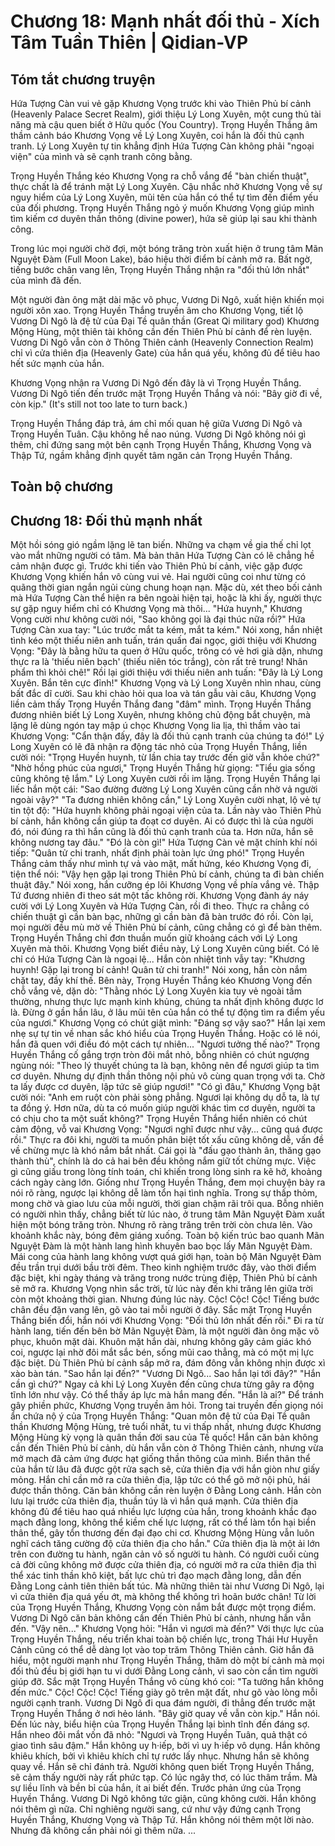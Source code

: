 # Chương 18: Mạnh nhất đối thủ - Xích Tâm Tuần Thiên | Qidian-VP

## Tóm tắt chương truyện

Hứa Tượng Càn vui vẻ gặp Khương Vọng trước khi vào Thiên Phủ bí cảnh (Heavenly Palace Secret Realm), giới thiệu Lý Long Xuyên, một cung thủ tài năng mà cậu quen biết ở Hữu quốc (You Country). Trọng Huyền Thắng âm thầm cảnh báo Khương Vọng về Lý Long Xuyên, coi hắn là đối thủ cạnh tranh. Lý Long Xuyên tự tin khẳng định Hứa Tượng Càn không phải "ngoại viện" của mình và sẽ cạnh tranh công bằng.

Trọng Huyền Thắng kéo Khương Vọng ra chỗ vắng để "bàn chiến thuật", thực chất là để tránh mặt Lý Long Xuyên. Cậu nhắc nhở Khương Vọng về sự nguy hiểm của Lý Long Xuyên, mũi tên của hắn có thể tự tìm đến điểm yếu của đối phương. Trọng Huyền Thắng ngỏ ý muốn Khương Vọng giúp mình tìm kiếm cơ duyên thần thông (divine power), hứa sẽ giúp lại sau khi thành công.

Trong lúc mọi người chờ đợi, một bóng trăng tròn xuất hiện ở trung tâm Mãn Nguyệt Đàm (Full Moon Lake), báo hiệu thời điểm bí cảnh mở ra. Bất ngờ, tiếng bước chân vang lên, Trọng Huyền Thắng nhận ra "đối thủ lớn nhất" của mình đã đến.

Một người đàn ông mặt dài mặc võ phục, Vương Di Ngô, xuất hiện khiến mọi người xôn xao. Trọng Huyền Thắng truyền âm cho Khương Vọng, tiết lộ Vương Di Ngô là đệ tử của Đại Tề quân thần (Great Qi military god) Khương Mộng Hùng, một thiên tài không cần đến Thiên Phủ bí cảnh để rèn luyện. Vương Di Ngô vẫn còn ở Thông Thiên cảnh (Heavenly Connection Realm) chỉ vì cửa thiên địa (Heavenly Gate) của hắn quá yếu, không đủ để tiêu hao hết sức mạnh của hắn.

Khương Vọng nhận ra Vương Di Ngô đến đây là vì Trọng Huyền Thắng. Vương Di Ngô tiến đến trước mặt Trọng Huyền Thắng và nói: "Bây giờ đi về, còn kịp." (It's still not too late to turn back.)

Trọng Huyền Thắng đáp trả, ám chỉ mối quan hệ giữa Vương Di Ngô và Trọng Huyền Tuân. Cậu không hề nao núng. Vương Di Ngô không nói gì thêm, chỉ đứng sang một bên cạnh Trọng Huyền Thắng, Khương Vọng và Thập Tứ, ngầm khẳng định quyết tâm ngăn cản Trọng Huyền Thắng.

## Toàn bộ chương

## Chương 18: Đối thủ mạnh nhất

Một hồi sóng gió ngầm lặng lẽ tan biến.
Những va chạm về gia thế chỉ lọt vào mắt những người có tâm.
Mà bản thân Hứa Tượng Càn có lẽ chẳng hề cảm nhận được gì.
Trước khi tiến vào Thiên Phủ bí cảnh, việc gặp được Khương Vọng khiến hắn vô cùng vui vẻ.
Hai người cũng coi như từng có quãng thời gian ngắn ngủi cùng chung hoạn nạn. Mặc dù, xét theo bối cảnh mà Hứa Tượng Càn thể hiện ra bên ngoài hiện tại, hoặc là khi ấy, người thực sự gặp nguy hiểm chỉ có Khương Vọng mà thôi...
"Hứa huynh," Khương Vọng cười như không cười nói, "Sao không gọi là đại thúc nữa rồi?"
Hứa Tượng Càn xua tay: "Lúc trước mắt ta kém, mắt ta kém."
Nói xong, hắn nhiệt tình kéo một thiếu niên anh tuấn, trán quấn đai ngọc, giới thiệu với Khương Vọng: "Đây là bằng hữu ta quen ở Hữu quốc, trông có vẻ hơi già dặn, nhưng thực ra là 'thiếu niên bạch' (thiếu niên tóc trắng), còn rất trẻ trung! Nhân phẩm thì khỏi chê!"
Rồi lại giới thiệu với thiếu niên anh tuấn: "Đây là Lý Long Xuyên. Bắn tên cực đỉnh!"
Khương Vọng và Lý Long Xuyên nhìn nhau, cùng bất đắc dĩ cười.
Sau khi chào hỏi qua loa và tán gẫu vài câu, Khương Vọng liền cảm thấy Trọng Huyền Thắng đang "đâm" mình.
Trọng Huyền Thắng đương nhiên biết Lý Long Xuyên, nhưng không chủ động bắt chuyện, mà lặng lẽ dùng ngón tay mập ú chọc Khương Vọng lia lịa, thì thầm vào tai Khương Vọng: "Cẩn thận đấy, đây là đối thủ cạnh tranh của chúng ta đó!"
Lý Long Xuyên có lẽ đã nhận ra động tác nhỏ của Trọng Huyền Thắng, liền cười nói: "Trọng Huyền huynh, từ lần chia tay trước đến giờ vẫn khỏe chứ?"
"Nhờ hồng phúc của ngươi," Trọng Huyền Thắng hừ giọng: "Tiểu gia sống cũng không tệ lắm."
Lý Long Xuyên cười rồi im lặng.
Trọng Huyền Thắng lại liếc hắn một cái: "Sao đường đường Lý Long Xuyên cũng cần nhờ vả người ngoài vậy?"
"Ta đương nhiên không cần," Lý Long Xuyên cười nhạt, lộ vẻ tự tin tột độ: "Hứa huynh không phải ngoại viện của ta. Lần này vào Thiên Phủ bí cảnh, hắn không cần giúp ta đoạt cơ duyên. Ai có được thì là của người đó, nói đúng ra thì hắn cũng là đối thủ cạnh tranh của ta. Hơn nữa, hắn sẽ không nương tay đâu."
"Đó là còn gì!" Hứa Tượng Càn vẻ mặt chính khí nói tiếp: "Quân tử chi tranh, nhất định phải toàn lực ứng phó!"
Trọng Huyền Thắng cảm thấy như mình tự vả vào mặt, mất hứng, kéo Khương Vọng đi, tiện thể nói: "Vậy hẹn gặp lại trong Thiên Phủ bí cảnh, chúng ta đi bàn chiến thuật đây."
Nói xong, hắn cưỡng ép lôi Khương Vọng về phía vắng vẻ. Thập Tứ đương nhiên đi theo sát một tấc không rời.
Khương Vọng đành áy náy cười với Lý Long Xuyên và Hứa Tượng Càn, rồi đi theo.
Thực ra chẳng có chiến thuật gì cần bàn bạc, những gì cần bàn đã bàn trước đó rồi. Còn lại, mọi người đều mù mờ về Thiên Phủ bí cảnh, cũng chẳng có gì để bàn thêm.
Trọng Huyền Thắng chỉ đơn thuần muốn giữ khoảng cách với Lý Long Xuyên mà thôi.
Khương Vọng biết điều này, Lý Long Xuyên cũng biết.
Có lẽ chỉ có Hứa Tượng Càn là ngoại lệ...
Hắn còn nhiệt tình vẫy tay: "Khương huynh! Gặp lại trong bí cảnh! Quân tử chi tranh!"
Nói xong, hắn còn nắm chặt tay, đầy khí thế.
Bên này, Trọng Huyền Thắng kéo Khương Vọng đến chỗ vắng vẻ, dặn dò: "Thằng nhóc Lý Long Xuyên kia tuy vẻ ngoài tầm thường, nhưng thực lực mạnh kinh khủng, chúng ta nhất định không được lơ là. Đừng ở gần hắn lâu, ở lâu mũi tên của hắn có thể tự động tìm ra điểm yếu của ngươi."
Khương Vọng có chút giật mình: "Đáng sợ vậy sao?"
Hắn lại xem nhẹ sự tự tin về nhan sắc khó hiểu của Trọng Huyền Thắng. Hoặc có lẽ nói, hắn đã quen với điều đó một cách tự nhiên...
"Ngươi tưởng thế nào?" Trọng Huyền Thắng cố gắng trợn tròn đôi mắt nhỏ, bỗng nhiên có chút ngượng ngùng nói: "Theo lý thuyết chúng ta là bạn, không nên để ngươi giúp ta tìm cơ duyên. Nhưng dự định thần thông nội phủ vô cùng quan trọng với ta. Chờ ta lấy được cơ duyên, lập tức sẽ giúp ngươi!"
"Có gì đâu," Khương Vọng bật cười nói: "Anh em ruột còn phải sòng phẳng. Ngươi lại không dụ dỗ ta, là tự ta đồng ý. Hơn nữa, dù ta có muốn giúp người khác tìm cơ duyên, người ta có chịu cho ta một suất không?"
Trọng Huyền Thắng hiển nhiên có chút cảm động, vỗ vai Khương Vọng: "Ngươi nghĩ được như vậy... cũng quá được rồi."
Thực ra đôi khi, người ta muốn phân biệt tốt xấu cũng không dễ, vấn đề về chừng mực là khó nắm bắt nhất.
Cái gọi là "đấu gạo thành ân, thăng gạo thành thù", chính là do cả hai bên đều không nắm giữ tốt chừng mực.
Việc gì cũng giấu trong lòng tính toán, chỉ khiến trong lòng sinh ra kẽ hở, khoảng cách ngày càng lớn.
Giống như Trọng Huyền Thắng, đem mọi chuyện bày ra nói rõ ràng, ngược lại không dễ làm tổn hại tình nghĩa.
Trong sự thấp thỏm, mong chờ và giao lưu của mỗi người, thời gian chậm rãi trôi qua.
Bỗng nhiên có người nhìn thấy, chẳng biết từ lúc nào, ở trung tâm Mãn Nguyệt Đàm xuất hiện một bóng trăng tròn.
Nhưng rõ ràng trăng trên trời còn chưa lên.
Vào khoảnh khắc này, bóng đêm giáng xuống.
Toàn bộ kiến trúc bao quanh Mãn Nguyệt Đàm là một hành lang hình khuyên bao bọc lấy Mãn Nguyệt Đàm.
Mái cong của hành lang không vượt quá giới hạn, toàn bộ Mãn Nguyệt Đàm đều trần trụi dưới bầu trời đêm.
Theo kinh nghiệm trước đây, vào thời điểm đặc biệt, khi ngày tháng và trăng trong nước trùng điệp, Thiên Phủ bí cảnh sẽ mở ra.
Khương Vọng nhìn sắc trời, từ lúc này đến khi trăng lên giữa trời còn một khoảng thời gian.
Nhưng đúng lúc này.
Cộc! Cộc! Cộc!
Tiếng bước chân đều đặn vang lên, gõ vào tai mỗi người ở đây.
Sắc mặt Trọng Huyền Thắng biến đổi, hắn nói với Khương Vọng: "Đối thủ lớn nhất đến rồi."
Đi ra từ hành lang, tiến đến bên bờ Mãn Nguyệt Đàm, là một người đàn ông mặc võ phục, khuôn mặt dài.
Khuôn mặt hắn dài, nhưng không gây cảm giác khó coi, ngược lại nhờ đôi mắt sắc bén, sống mũi cao thẳng, mà có một mị lực đặc biệt.
Dù Thiên Phủ bí cảnh sắp mở ra, đám đông vẫn không nhịn được xì xào bàn tán.
"Sao hắn lại đến?"
"Vương Di Ngô... Sao hắn lại tới đây?"
"Hắn cần gì chứ?"
Ngay cả khi Lý Long Xuyên đến cũng chưa từng gây ra động tĩnh lớn như vậy.
Có thể thấy áp lực mà hắn mang đến.
"Hắn là ai?" Để tránh gây phiền phức, Khương Vọng truyền âm hỏi.
Trong tai truyền đến giọng nói ẩn chứa nộ ý của Trọng Huyền Thắng: "Quan môn đệ tử của Đại Tề quân thần Khương Mộng Hùng, trẻ tuổi nhất, tu vi thấp nhất, nhưng được Khương Mộng Hùng kỳ vọng là quân thần đời sau của Tề quốc! Hắn căn bản không cần đến Thiên Phủ bí cảnh, dù hắn vẫn còn ở Thông Thiên cảnh, nhưng vừa mở mạch đã cảm ứng được hạt giống thần thông của mình.
Biển thân thể của hắn từ lâu đã được gột rửa sạch sẽ, cửa thiên địa với hắn giòn như giấy mỏng.
Hắn chỉ cần mở ra cửa thiên địa, lập tức có thể gõ mở nội phủ, hái được thần thông. Căn bản không cần rèn luyện ở Đằng Long cảnh.
Hắn còn lưu lại trước cửa thiên địa, thuần túy là vì hắn quá mạnh. Cửa thiên địa không đủ để tiêu hao quá nhiều lực lượng của hắn, trong khoảnh khắc đạo mạch đằng long, không thể kiềm chế lực lượng, rất có thể làm tổn hại biển thân thể, gây tổn thương đến đại đạo chi cơ. Khương Mộng Hùng vẫn luôn nghĩ cách tăng cường độ cửa thiên địa cho hắn."
Cửa thiên địa là một ải lớn trên con đường tu hành, ngăn cản vô số người tu hành.
Có người cuối cùng cả đời cũng không mở được cửa thiên địa, có người mở ra cửa thiên địa thì thể xác tinh thần khô kiệt, bất lực chủ trì đạo mạch đằng long, dẫn đến Đằng Long cảnh tiên thiên bất túc.
Mà những thiên tài như Vương Di Ngô, lại vì cửa thiên địa quá yếu ớt, mà không thể không trì hoãn bước chân!
Từ lời của Trọng Huyền Thắng, Khương Vọng còn nắm bắt được một trọng điểm.
Vương Di Ngô căn bản không cần đến Thiên Phủ bí cảnh, nhưng hắn vẫn đến.
"Vậy nên..." Khương Vọng hỏi: "Hắn vì ngươi mà đến?"
Với thực lực của Trọng Huyền Thắng, nếu triển khai toàn bộ chiến lực, trong Thái Hư Huyễn Cảnh cũng có thể dễ dàng lọt vào top trăm Thông Thiên cảnh.
Giờ hắn đã hiểu, một người mạnh như Trọng Huyền Thắng, thăm dò một bí cảnh mà mọi đối thủ đều bị giới hạn tu vi dưới Đằng Long cảnh, vì sao còn cần tìm người giúp đỡ.
Sắc mặt Trọng Huyền Thắng vô cùng khó coi: "Ta tưởng hắn không đến mức."
Cộc! Cộc! Cộc!
Tiếng giày gõ trên mặt đất, như gõ vào lòng mỗi người cạnh tranh.
Vương Di Ngô đi qua đám người, đi thẳng đến trước mặt Trọng Huyền Thắng ở nơi hẻo lánh.
"Bây giờ quay về vẫn còn kịp." Hắn nói.
Đến lúc này, biểu hiện của Trọng Huyền Thắng lại bình tĩnh đến đáng sợ.
Hắn nheo đôi mắt vốn đã nhỏ: "Ngươi và Trọng Huyền Tuân, quả thật có giao tình sâu đậm."
Hắn không uy h·iếp, bởi vì uy h·iếp vô dụng.
Hắn không khiêu khích, bởi vì khiêu khích chỉ tự rước lấy nhục.
Nhưng hắn sẽ không quay về.
Hắn sẽ chỉ đánh trả.
Người không quen biết Trọng Huyền Thắng, sẽ cảm thấy người này rất phức tạp. Có lúc ngây thơ, có lúc thâm trầm.
Mà sự liều lĩnh và bền bỉ của hắn, ít ai biết đến.
Trước phản ứng của Trọng Huyền Thắng.
Vương Di Ngô không tức giận, cũng không cười.
Hắn không nói thêm gì nữa. Chỉ nghiêng người sang, cứ như vậy đứng cạnh Trọng Huyền Thắng, Khương Vọng và Thập Tứ.
Hắn không nói thêm một lời nào.
Nhưng đã không cần phải nói gì thêm nữa.
...